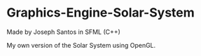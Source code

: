# Graphics-Engine-Solar-System

Made by Joseph Santos in SFML (C++)

My own version of the Solar System using OpenGL.
